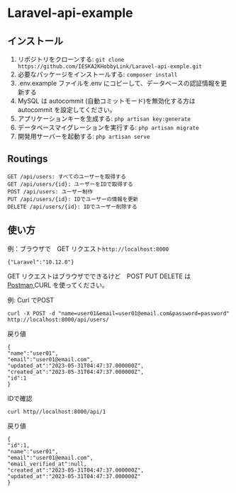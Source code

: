 # Laravel-api-example

## インストール

1. リポジトリをクローンする: `git clone https://github.com/IESKA2KHobbyLink/Laravel-api-exmple.git`
2. 必要なパッケージをインストールする: `composer install`
3. .env.example ファイルを.env にコピーして、データベースの認証情報を更新する
4. MySQL は autocommit (自動コミットモード)を無効化する方は　 autocommit を設定してください。
5. アプリケーションキーを生成する: `php artisan key:generate`
6. データベースマイグレーションを実行する: `php artisan migrate`
7. 開発用サーバーを起動する: `php artisan serve`

## Routings
```
GET /api/users: すべてのユーザーを取得する
GET /api/users/{id}: ユーザーをIDで取得する
POST /api/users: ユーザー制作
PUT /api/users/{id}: IDでユーザーの情報を更新
DELETE /api/users/{id}: IDでユーザー削除する
```
## 使い方
例：ブラウザで　GET リクエスト`http://localhost:8000` 
```
{"Laravel":"10.12.0"}
```
GET リクエストはブラウザでできるけど　POST PUT DELETE は　[Postman](https://www.postman.com/),CURL を使ってください。

例: Curl でPOST   
```
curl -X POST -d "name=user01&email=user01@email.com&password=password" http://localhost:8000/api/users/
```
戻り値
```
{
"name":"user01",
"email":"user01@email.com",
"updated_at":"2023-05-31T04:47:37.000000Z",
"created_at":"2023-05-31T04:47:37.000000Z",
"id":1
}
```
IDで確認
```
curl http//localhost:8000/api/1
```

戻り値
```
{
"id":1,
"name":"user01",
"email":"user01@email.com",
"email_verified_at":null,
"created_at":"2023-05-31T04:47:37.000000Z",
"updated_at":"2023-05-31T04:47:37.000000Z"
}
```

